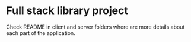 # Full stack library project

Check README in client and server folders where are more details about each part of the application.
